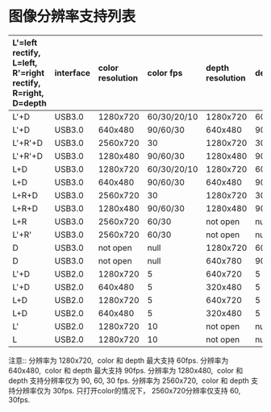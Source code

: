 # 图像分辨率支持列表

| L'=left rectify, L=left, R'=right rectify, R=right, D=depth | interface | color resolution | color fps | depth resolution | depth fps |
| :---------------------------------------------------------- | :-------- | :--------------- | :-------- | :--------------- | :-------- |
| L'+D | USB3.0 | 1280x720 | 60/30/20/10 | 1280x720 | 60/30/20/10 |
| L'+D | USB3.0 | 640x480 | 90/60/30 | 640x480 | 90/60/30 |
| L'+R'+D | USB3.0 | 2560x720 | 30 | 1280x720 | 30 |
| L'+R'+D | USB3.0 | 1280x480 | 90/60/30 | 1280x480 | 90/60/30 |
| L+D | USB3.0 | 1280x720 | 60/30/20/10 | 1280x720 | 60/30/20/10 |
| L+D | USB3.0 | 640x480 | 90/60/30 | 640x480 | 90/60/30 |
| L+R+D | USB3.0 | 2560x720 | 30 | 1280x720 | 30 |
| L+R+D | USB3.0 | 1280x480 | 90/60/30 | 1280x480 | 90/60/30 |
| L+R | USB3.0 | 2560x720 | 60/30 | not open | null |
| L'+R' | USB3.0 | 2560x720 | 60/30 | not open | null |
| D | USB3.0 | not open | null | 1280x720 | 60/30 |
| D | USB3.0 | not open | null | 640x780 | 90/60/30 |
| L'+D | USB2.0 | 1280x720 | 5 | 640x720 | 5 |
| L'+D | USB2.0 | 640x480 | 5 | 320x480 | 5 |
| L+D | USB2.0 | 1280x720 | 5 | 640x720 | 5 |
| L+D | USB2.0 | 640x480 | 5 | 320x480 | 5 |
| L' | USB2.0 | 1280x720 | 10 | not open | null |
| L | USB2.0 | 1280x720 | 10 | not open | null |


注意::
分辨率为 1280x720,  color 和 depth 最大支持 60fps.
分辨率为 640x480,  color 和 depth 最大支持 90fps.
分辨率为 1280x480,  color 和 depth 支持分辨率仅为 90, 60, 30 fps.
分辨率为 2560x720,  color 和 depth 支持分辨率仅为 30fps.
只打开color的情况下， 2560x720分辨率仅支持 60, 30fps.
